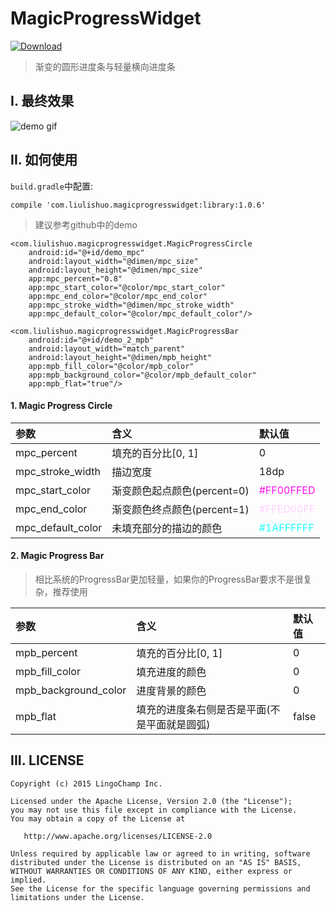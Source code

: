 # MagicProgressWidget

[![Download][bintray_svg]][bintray_link]

> 渐变的圆形进度条与轻量横向进度条

## I. 最终效果

![demo gif][demo_gif]

## II. 如何使用

`build.gradle`中配置:

```
compile 'com.liulishuo.magicprogresswidget:library:1.0.6'
```

> 建议参考github中的demo

```
<com.liulishuo.magicprogresswidget.MagicProgressCircle
    android:id="@+id/demo_mpc"
    android:layout_width="@dimen/mpc_size"
    android:layout_height="@dimen/mpc_size"
    app:mpc_percent="0.8"
    app:mpc_start_color="@color/mpc_start_color"
    app:mpc_end_color="@color/mpc_end_color"
    app:mpc_stroke_width="@dimen/mpc_stroke_width"
    app:mpc_default_color="@color/mpc_default_color"/>

<com.liulishuo.magicprogresswidget.MagicProgressBar
    android:id="@+id/demo_2_mpb"
    android:layout_width="match_parent"
    android:layout_height="@dimen/mpb_height"
    app:mpb_fill_color="@color/mpb_color"
    app:mpb_background_color="@color/mpb_default_color"
    app:mpb_flat="true"/>
```

#### 1. Magic Progress Circle

| 参数 | 含义 | 默认值 |
| :--- | :--- | :--- |
| mpc_percent | 填充的百分比[0, 1] | 0 |
| mpc_stroke_width | 描边宽度 | 18dp |
| mpc_start_color | 渐变颜色起点颜色(percent=0) | <font color="#FF00FFED">#FF00FFED</font> |
| mpc_end_color | 渐变颜色终点颜色(percent=1) | <font color="#FFED00FF">#FFED00FF</font> |
| mpc_default_color | 未填充部分的描边的颜色 | <font color="#1AFFFFFF">#1AFFFFFF</font> |

#### 2. Magic Progress Bar

> 相比系统的ProgressBar更加轻量，如果你的ProgressBar要求不是很复杂，推荐使用

| 参数 | 含义 | 默认值 |
| :--- | :--- | :--- |
| mpb_percent | 填充的百分比[0, 1] | 0 |
| mpb_fill_color | 填充进度的颜色 | 0 |
| mpb_background_color | 进度背景的颜色 | 0 |
| mpb_flat | 填充的进度条右侧是否是平面(不是平面就是圆弧) | false |

## III. LICENSE

```
Copyright (c) 2015 LingoChamp Inc.

Licensed under the Apache License, Version 2.0 (the "License");
you may not use this file except in compliance with the License.
You may obtain a copy of the License at

   http://www.apache.org/licenses/LICENSE-2.0

Unless required by applicable law or agreed to in writing, software
distributed under the License is distributed on an "AS IS" BASIS,
WITHOUT WARRANTIES OR CONDITIONS OF ANY KIND, either express or implied.
See the License for the specific language governing permissions and
limitations under the License.
```

[demo_gif]: https://github.com/lingochamp/MagicProgressWidget/raw/master/art/demo.gif
[bintray_svg]: https://api.bintray.com/packages/jacksgong/maven/MagicProgressWidget/images/download.svg
[bintray_link]: https://bintray.com/jacksgong/maven/MagicProgressWidget/_latestVersion
